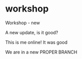 # workshop
Workshop - new

A new update, is it good?

This is me online! It was good

We are in a new PROPER BRANCH
